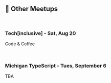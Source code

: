## 🤝 Other Meetups

<br/>

### Tech[inclusive] - Sat, Aug 20

Code & Coffee

<br/>

### Michigan TypeScript - Tues, September 6

TBA

<br/>
